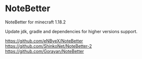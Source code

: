# NoteBetter

NoteBetter for minecraft 1.18.2

Update jdk, gradle and dependencies for higher versions support.

https://github.com/eNByeX/NoteBetter
https://github.com/ShinkoNet/NoteBetter-2
https://github.com/Gorayan/NoteBetter